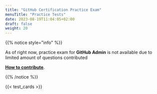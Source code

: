 ```yaml
---
title: "GitHub Certification Practice Exam"
menuTitle: "Practice Tests"
date: 2023-08-19T11:04:05+02:00
draft: false
weight: 20
---
```



{{% notice style="info" %}}

As of right now, practice exam for **GitHub Admin** is not available due to limited amount of questions contributed 

[**How to contribute**](https://github.com/FidelusAleksander/githubcertified/blob/master/CONTRIBUTING.md). 

{{% /notice %}}


{{< test_cards >}}
